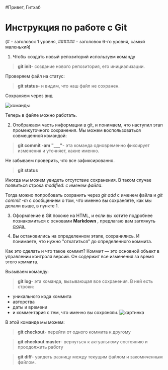 #Привет, Гитхаб

# Инструкция по работе с Git
(# - заголовок 1 уровня, ###### - заголовок 6-го уровня, самый маленький)

1. Чтобы создать новый репозиторий используем команду 
> **git init**- создание нового репозитория, его инициализации.

Проверяем файл на статус:
> **git status**- и видим, что наш файл не сохранен. 

Сохраняем через вид 

![команды](https://fuzeservers.ru/wp-content/uploads/c/7/a/c7a05eef7e22d5353b2994d59652101d.png) 

Теперь в файле можно работать. 

2. Отображаем часть информации в git, и понимаем, что наступил этап промежуточного сохранения. Мы можем воспользоваться совмещенной командой: 

> **git commit -am "___"**- эта команда одновременно фиксирует изменения и уточняет, какие именно. 

Не забываем проверить, что все зафиксированно.

> **git status**

Иногда мы можем увидеть отсутствие сохранения. В таком случае появиться строка _modified: с именем файла_. 

Тогда можно попробовать сохранить через _git add_ с именем файла и  _git commit -m_ с сообщением о том, что именно вы сохраняете, как мы делали выше, в пункте 1. 

3. Оформление в Git похоже на HTML, и если вы хотите подробнее познакомиться с основами __Markdown__ , предлагаю вам заглянуть [сюда.](https://www.youtube.com/watch?v=NXNf9aYTCZ0&t=832s) 

4. Вы остановились на определенном этапе, сохранились. И понимаете, что нужно "откатиться" до определенного коммита. 

Как это сделать и что такое коммит? 
Коммит — это основной объект в управлении контроля версий. Он содержит все изменения за время этого коммита. 

Вызываем команду:
> **git log**- эта команда, вызывающая все сохранения. В ней есть строки:
+ уникального кода коммита
+ авторства
+ даты и времени 
+ и комментария с тем, что именно вы сохряняли. 
![картинка](https://cdn.javarush.com/images/article/6f312f65-a820-4faf-a218-686182020e32/800.jpeg)

В этой команде мы можем:

> **git checkout**- перейти от одного коммита к другому

> **git checkout master**- вернуться к актуальному состоянию и проодолжить работу

> **git diff**- увидеть разницу между текущим файлом и закомиченным файлом. 
